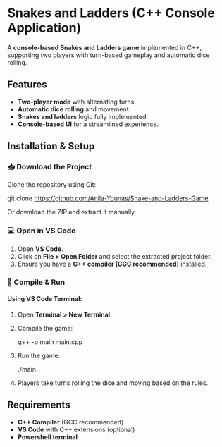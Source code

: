 # Snakes and Ladders (C++ Console Application)

A **console-based Snakes and Ladders game** implemented in C++, supporting two players with turn-based gameplay and automatic dice rolling.

## Features
- **Two-player mode** with alternating turns.
- **Automatic dice rolling** and movement.
- **Snakes and ladders** logic fully implemented.
- **Console-based UI** for a streamlined experience.

## Installation & Setup

### 📥 Download the Project
Clone the repository using Git:

git clone https://github.com/Anila-Younas/Snake-and-Ladders-Game

Or download the ZIP and extract it manually.

### 💻 Open in VS Code
1. Open **VS Code**.
2. Click on **File > Open Folder** and select the extracted project folder.
3. Ensure you have a **C++ compiler (GCC recommended)** installed.

### 🔨 Compile & Run
#### Using VS Code Terminal:
1. Open **Terminal > New Terminal**.
2. Compile the game:

   g++ -o main main.cpp
   
4. Run the game:

   ./main

5. Players take turns rolling the dice and moving based on the rules.

## Requirements
- **C++ Compiler** (GCC recommended)
- **VS Code** with C++ extensions (optional)
- **Powershell terminal**

